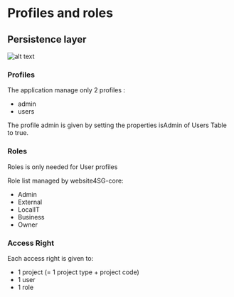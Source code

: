 # Profiles and roles


## Persistence layer
![alt text](./images/users.png "Persistence Model")


### Profiles
The application manage only 2 profiles :

- admin
- users

The profile admin is given by setting the properties isAdmin of Users Table to true.


### Roles
Roles is only needed for User profiles

Role list managed by website4SG-core:

 * Admin
 * External
 * LocalIT
 * Business
 * Owner

### Access Right
Each access right is given to:

 - 1 project (= 1 project type + project code)
 - 1 user
 - 1 role


